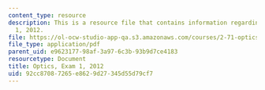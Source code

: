 ```yaml
---
content_type: resource
description: This is a resource file that contains information regarding optics exam
  1, 2012.
file: https://ol-ocw-studio-app-qa.s3.amazonaws.com/courses/2-71-optics-spring-2014/92cc87087265e8629d27345d55d79cf7_MIT2_71S14_s12_quiz1.pdf
file_type: application/pdf
parent_uid: e9623177-98af-3a97-6c3b-93b9d7ce4183
resourcetype: Document
title: Optics, Exam 1, 2012
uid: 92cc8708-7265-e862-9d27-345d55d79cf7
---
```

